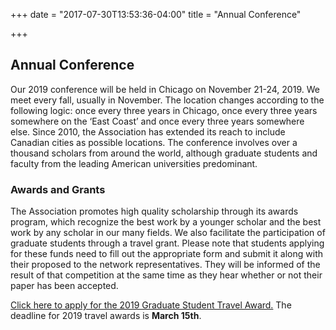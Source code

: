 +++
date = "2017-07-30T13:53:36-04:00"
title = "Annual Conference"

+++

## Annual Conference

Our 2019 conference will be held in Chicago on November 21-24, 2019. We meet every fall, usually in November. The location changes according to the following logic: once every three years in Chicago, once every three years somewhere on the ‘East Coast’ and once every three years somewhere else. Since 2010, the Association has extended its reach to include Canadian cities as possible locations. The conference involves over a thousand scholars from around the world, although graduate students and faculty from the leading American universities predominant.

### Awards and Grants

The Association promotes high quality scholarship through its awards program, which recognize the best work by a younger scholar and the best work by any scholar in our many fields. We also facilitate the participation of graduate students through a travel grant. Please note that students applying for these funds need to fill out the appropriate form and submit it along with their proposed to the network representatives. They will be informed of the result of that competition at the same time as they hear whether or not their paper has been accepted.

<a href="https://goo.gl/forms/b6lm0QI3ABX3OGBI3">Click here to apply for the 2019 Graduate Student Travel Award.</a> The deadline for 2019 travel awards is <b>March 15th</b>.
